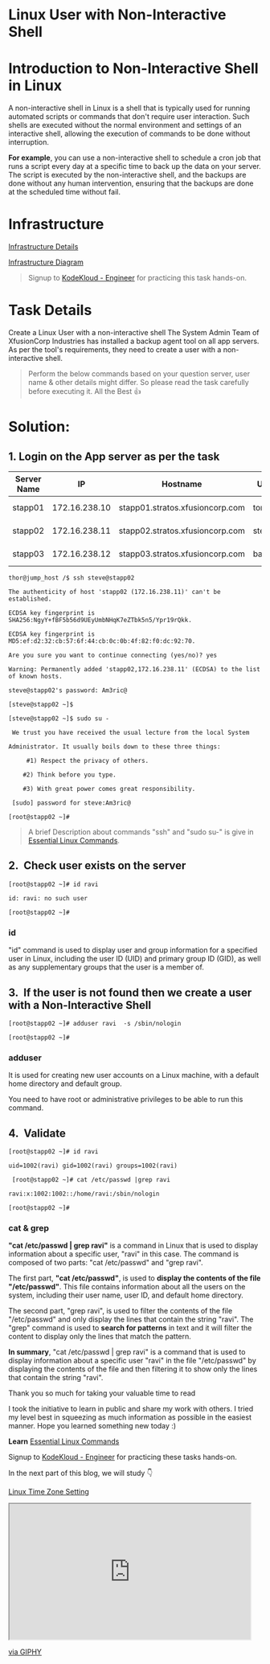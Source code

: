 # Linux User with Non-Interactive Shell

# Introduction to Non-Interactive Shell in Linux

A non-interactive shell in Linux is a shell that is typically used for running automated scripts or commands that don't require user interaction. Such shells are executed without the normal environment and settings of an interactive shell, allowing the execution of commands to be done without interruption.

**For example**, you can use a non-interactive shell to schedule a cron job that runs a script every day at a specific time to back up the data on your server. The script is executed by the non-interactive shell, and the backups are done without any human intervention, ensuring that the backups are done at the scheduled time without fail.

# Infrastructure

[Infrastructure Details](https://kodekloudhub.github.io/kodekloud-engineer/docs/projects/nautilus#infrastructure-details)

[Infrastructure Diagram](https://lucid.app/lucidchart/58e22de2-c446-4b49-ae0f-db79a3318e97/view?page=0_0#)

> Signup to [KodeKloud - Engineer](https://kodekloud-engineer.com/#!/login) for practicing this task hands-on.

# Task Details

Create a Linux User with a non-interactive shell The System Admin Team of XfusionCorp Industries has installed a backup agent tool on all app servers. As per the tool's requirements, they need to create a user with a non-interactive shell.

> Perform the below commands based on your question server, user name & other details might differ. So please read the task carefully before executing it. All the Best 👍

# **Solution:**

## 1\. Login on the App server as per the task

| **Server Name** | **IP** | **Hostname** | **User** | **Password** | **Purpose** |
| --- | --- | --- | --- | --- | --- |
| stapp01 | 172.16.238.10 | stapp01.stratos.xfusioncorp.com | tony | Ir0nM@n | Nautilus App 1 |
| stapp02 | 172.16.238.11 | stapp02.stratos.xfusioncorp.com | steve | Am3ric@ | Nautilus App 2 |
| stapp03 | 172.16.238.12 | stapp03.stratos.xfusioncorp.com | banner | BigGr33n | Nautilus App 3 |

```plaintext
thor@jump_host /$ ssh steve@stapp02

The authenticity of host 'stapp02 (172.16.238.11)' can't be established.

ECDSA key fingerprint is SHA256:NgyY+fBF5b56d9UEyUmbNHqK7eZTbk5n5/Ypr19rQkk.

ECDSA key fingerprint is MD5:ef:d2:32:cb:57:6f:44:cb:0c:0b:4f:82:f0:dc:92:70.

Are you sure you want to continue connecting (yes/no)? yes

Warning: Permanently added 'stapp02,172.16.238.11' (ECDSA) to the list of known hosts.

steve@stapp02's password: Am3ric@

[steve@stapp02 ~]$

[steve@stapp02 ~]$ sudo su -

 We trust you have received the usual lecture from the local System

Administrator. It usually boils down to these three things:

     #1) Respect the privacy of others.

    #2) Think before you type.

    #3) With great power comes great responsibility.

 [sudo] password for steve:Am3ric@

[root@stapp02 ~]#
```

> A brief Description about commands "ssh" and "sudo su-" is give in [Essential Linux Commands](https://ikunalsingh.hashnode.dev/introduction-to-essential-linux-commands).

## 2.  Check user exists on the server

```plaintext
[root@stapp02 ~]# id ravi

id: ravi: no such user

[root@stapp02 ~]#
```

### **id**

"id" command is used to display user and group information for a specified user in Linux, including the user ID (UID) and primary group ID (GID), as well as any supplementary groups that the user is a member of.

## 3.  If the user is not found then we create a user with a Non-Interactive Shell

```plaintext
[root@stapp02 ~]# adduser ravi  -s /sbin/nologin

[root@stapp02 ~]#
```

### **adduser**

It is used for creating new user accounts on a Linux machine, with a default home directory and default group.

You need to have root or administrative privileges to be able to run this command.

## 4.  Validate

```plaintext
[root@stapp02 ~]# id ravi

uid=1002(ravi) gid=1002(ravi) groups=1002(ravi)

 [root@stapp02 ~]# cat /etc/passwd |grep ravi

ravi:x:1002:1002::/home/ravi:/sbin/nologin

[root@stapp02 ~]#
```

### **cat & grep**

**"cat /etc/passwd | grep ravi"** is a command in Linux that is used to display information about a specific user, "ravi" in this case. The command is composed of two parts: "cat /etc/passwd" and "grep ravi".

The first part, **"cat /etc/passwd"**, is used to **display the contents of the file "/etc/passwd"**. This file contains information about all the users on the system, including their user name, user ID, and default home directory.

The second part, "grep ravi", is used to filter the contents of the file "/etc/passwd" and only display the lines that contain the string "ravi". The "grep" command is used to **search for patterns** in text and it will filter the content to display only the lines that match the pattern.

**In summary**, "cat /etc/passwd | grep ravi" is a command that is used to display information about a specific user "ravi" in the file "/etc/passwd" by displaying the contents of the file and then filtering it to show only the lines that contain the string "ravi".

Thank you so much for taking your valuable time to read

I took the initiative to learn in public and share my work with others. I tried my level best in squeezing as much information as possible in the easiest manner. Hope you learned something new today :)

**Learn** [Essential Linux Commands](https://ikunalsingh.hashnode.dev/introduction-to-essential-linux-commands)

Signup to [KodeKloud - Engineer](https://kodekloud-engineer.com/#!/login) for practicing these tasks hands-on.

In the next part of this blog, we will study 👇

[Linux Time Zone Setting](https://ikunalsingh.hashnode.dev/linux-timezones-setting)

<iframe src="https://giphy.com/embed/vlwwoQjYoNsLgR959E" class="giphy-embed" width="480" height="270"></iframe>

[via GIPHY](https://giphy.com/gifs/fanmio-chuck-shazam-zachary-levi-vlwwoQjYoNsLgR959E)